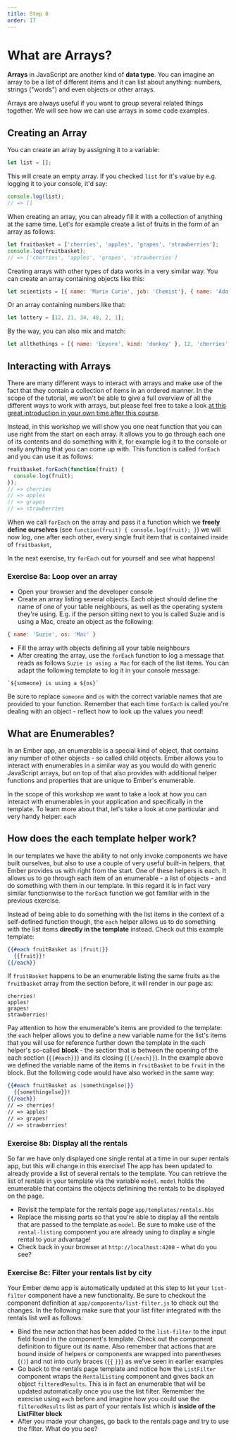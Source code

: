 ```yaml
---
title: Step 8
order: 17
---
```


# What are Arrays?

**Arrays** in JavaScript are another kind of **data type**. You can imagine an array to be a list of different items and it can list about anything: numbers, strings ("words") and even objects or other arrays.

Arrays are always useful if you want to group several related things together. We will see how we can use arrays in some code examples.

## Creating an Array

You can create an array by assigning it to a variable:

```js
let list = [];
```

This will create an empty array. If you checked `list` for it's value by e.g. logging it to your console, it'd say:

```js
console.log(list);
// => []
```

When creating an array, you can already fill it with a collection of anything at the same time. Let's for example create a list of fruits in the form of an array as follows:

```js
let fruitbasket = ['cherries', 'apples', 'grapes', 'strawberries'];
console.log(fruitbasket);
// => ['cherries', 'apples', 'grapes', 'strawberries']
```

Creating arrays with other types of data works in a very similar way. You can create an array containing objects like this:

```js
let scientists = [{ name: 'Marie Curie', job: 'Chemist'}, { name: 'Ada Lovelace', job: 'Computer Scientist' }];
```

Or an array containing numbers like that:

```js
let lottery = [12, 21, 34, 48, 2, 1];
```

By the way, you can also mix and match:

```js
let allthethings = [{ name: 'Eeyore', kind: 'donkey' }, 12, 'cherries', 3];
```

## Interacting with Arrays

There are many different ways to interact with arrays and make use of the fact that they contain a collection of items in an ordered manner. In the scope of the tutorial, we won't be able to give a full overview of all the different ways to work with arrays, but please feel free to take a look [at this great introduction in your own time after this course]().

Instead, in this workshop we will show you one neat function that you can use right from the start on each array. It allows you to go through each one of its contents and do something with it, for example log it to the console or really anything that you can come up with. This function is called `forEach` and you can use it as follows:


```js
fruitbasket.forEach(function(fruit) {
  console.log(fruit);
});
// => cherries
// => apples
// => grapes
// => strawberries
```

When we call `forEach` on the array and pass it a function which we **freely define ourselves** (see `function(fruit) { console.log(fruit); }`) we will now log, one after each other, every single fruit item that is contained inside of `fruitbasket`,

In the next exercise, try `forEach` out for yourself and see what happens!

### Exercise 8a: Loop over an array

- Open your browser and the developer console
- Create an array listing several objects. Each object should define the name of one of your table neighbours, as well as the operating system they're using. E.g. if the person  sitting next to you is called Suzie and is using a Mac, create an object as the following:

```js
{ name: 'Suzie', os: 'Mac' }
```
- Fill the array with objects defining all your table neighbours
- After creating the array, use the `forEach` function to log a message that reads as follows `Suzie is using a Mac` for each of the list items. You can adapt the following template to log it in your console message:

```
`${someone} is using a ${os}`
```

Be sure to replace `someone` and `os` with the correct variable names that are provided to your function. Remember that each time `forEach` is called you're dealing with an object - reflect how to look up the values you need!


## What are Enumerables?

In an Ember app, an enumerable is a special kind of object, that contains any number of other objects - so called child objects. Ember allows you to interact with enumerables in a similar way as you would do with generic JavaScript arrays, but on top of that also provides with additional helper functions and properties that are unique to Ember's enumerable.

In the scope of this workshop we want to take a look at how you can interact with enumerables in your application and specifically in the template. To learn more about that, let's take a look at one particular and very handy helper: `each`


## How does the each template helper work?

In our templates we have the ability to not only invoke components we have built ourselves, but also to use a couple of very useful built-in helpers, that Ember provides us with right from the start. One of these helpers is each. It allows us to go through each item of an enumerable - a list of objects - and do something with them in our template. In this regard it is in fact very similar functionwise to the `forEach` function we got familiar with in the previous exercise.

Instead of being able to do something with the list items in the context of a self-defined function though, the `each` helper allows us to do something with the list items **directly in the template** instead. Check out this example template:

```hbs
{{#each fruitBasket as |fruit|}}
  {{fruit}}!
{{/each}}
```

If `fruitBasket` happens to be an enumerable listing the same fruits as the `fruitbasket` array from the section before, it will render in our page as:


```
cherries!
apples!
grapes!
strawberries!
```

Pay attention to how the enumerable's items are provided to the template: the `each` helper allows you to define a new variable name for the list's items that you will use for reference further down the template in the each helper's so-called **block** - the section that is between the opening of the each section (`{{#each}}`) and its closing (`{{/each}}`). In the example above we defined the variable name of the items in `fruitBasket` to be `fruit` in the block. But the following code would have also worked in the same way:


```hbs
{{#each fruitBasket as |somethingelse|}}
  {{somethingelse}}!
{{/each}}
// => cherries!
// => apples!
// => grapes!
// => strawberries!
```

### Exercise 8b: Display all the rentals

So far we have only displayed one single rental at a time in our super rentals app, but this will change in this exercise! The app has been updated to already provide a list of several rentals to the template. You can retrieve the list of rentals in your template via the variable `model`. `model` holds the enumerable that contains the objects definining the rentals to be displayed on the page.

- Revisit the template for the rentals page `app/templates/rentals.hbs`
- Replace the missing parts so that you're able to display all the rentals that are passed to the template as `model`. Be sure  to make use of the `rental-listing` component you are already using to display a single rental to your advantage!
- Check back in your browser at `http://localhost:4200` - what do you see?

### Exercise 8c: Filter your rentals list by city

Your Ember demo app is automatically updated at this step to let your `list-filter` component have a new functionality. Be sure to checkout the component definition at `app/components/list-filter.js` to check out the changes. In the following make sure that your list filter integrated with the rentals list well as follows:

- Bind the new action that has been added to the `list-filter` to the input field found in the component's template. Check out   the component definition to figure out its name. Also remember that actions that are bound inside of helpers or components are wrapped into parentheses (`()`) and not into curly braces (`{{` `}}`) as we've seen in earlier examples
- Go back to the rentals page template and notice how the `ListFilter` component wraps the `RentalListing` component and gives back an object `filteredResults`. This is in fact an enumerable that will be updated automatically once you use the list filter. Remember the exercise using `each` before and imagine how you could use the `filteredResults` list as part of your rentals list which is **inside of the ListFilter block**
- After you made  your changes, go back to the rentals page and try to use the filter. What do you see?

